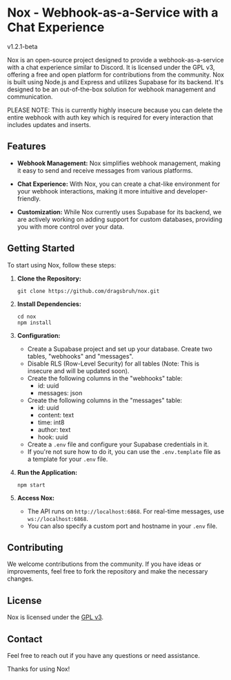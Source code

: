 # Nox - Webhook-as-a-Service with a Chat Experience

v1.2.1-beta

Nox is an open-source project designed to provide a webhook-as-a-service with a chat experience similar to Discord. It is licensed under the GPL v3, offering a free and open platform for contributions from the community. Nox is built using Node.js and Express and utilizes Supabase for its backend. It's designed to be an out-of-the-box solution for webhook management and communication.

PLEASE NOTE: This is currently highly insecure because you can delete the entire webhook with auth key which is required for every interaction that includes updates and inserts.

## Features

- **Webhook Management:** Nox simplifies webhook management, making it easy to send and receive messages from various platforms.

- **Chat Experience:** With Nox, you can create a chat-like environment for your webhook interactions, making it more intuitive and developer-friendly.

- **Customization:** While Nox currently uses Supabase for its backend, we are actively working on adding support for custom databases, providing you with more control over your data.

## Getting Started

To start using Nox, follow these steps:

1. **Clone the Repository:**

   ```shell
   git clone https://github.com/dragsbruh/nox.git
   ```

2. **Install Dependencies:**

   ```shell
   cd nox
   npm install
   ```

3. **Configuration:**

   - Create a Supabase project and set up your database. Create two tables, "webhooks" and "messages".
   - Disable RLS (Row-Level Security) for all tables (Note: This is insecure and will be updated soon).
   - Create the following columns in the "webhooks" table:
     - id: uuid
     - messages: json
   - Create the following columns in the "messages" table:
     - id: uuid
     - content: text
     - time: int8
     - author: text
     - hook: uuid
   - Create a `.env` file and configure your Supabase credentials in it.
   - If you're not sure how to do it, you can use the `.env.template` file as a template for your `.env` file.

4. **Run the Application:**

   ```shell
   npm start
   ```

5. **Access Nox:**

   - The API runs on `http://localhost:6868`. For real-time messages, use `ws://localhost:6868`.
   - You can also specify a custom port and hostname in your `.env` file.

## Contributing

We welcome contributions from the community. If you have ideas or improvements, feel free to fork the repository and make the necessary changes.

## License

Nox is licensed under the [GPL v3](LICENSE).

## Contact

Feel free to reach out if you have any questions or need assistance.

Thanks for using Nox!
